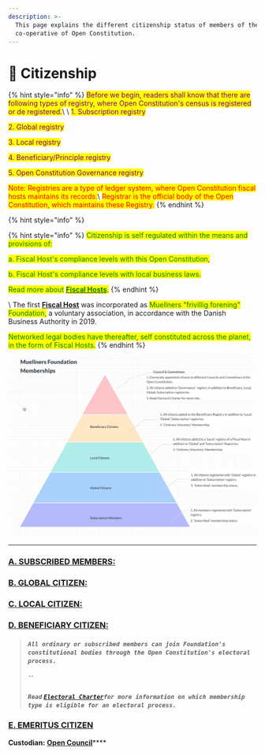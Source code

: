 ```yaml
---
description: >-
  This page explains the different citizenship status of members of the global
  co-operative of Open Constitution.
---
```


# 🤝 Citizenship

{% hint style="info" %}
<mark style="color:purple;">Before we begin, readers shall know that there are following types of registry, where Open Constitution's census is registered or de registered.</mark>\ <mark style="color:purple;"></mark>\ <mark style="color:purple;">1. Subscription registry</mark>

<mark style="color:purple;">2. Global registry</mark>

<mark style="color:purple;">3. Local registry</mark>

<mark style="color:purple;">4. Beneficiary/Principle registry</mark>

<mark style="color:purple;">5. Open Constitution Governance registry</mark>

<mark style="color:purple;"></mark>

<mark style="color:red;">Note: Registries are a type of ledger system, where Open Constitution fiscal hosts maintains its records.</mark>\ <mark style="color:red;">Registrar is the official body of the Open Constitution, which maintains these Registry.</mark>
{% endhint %}

{% hint style="info" %}


{% hint style="info" %}
<mark style="color:green;">Citizenship is self regulated within the means and provisions of:</mark>

<mark style="color:green;">a. Fiscal Host's compliance levels with this Open Constitution,</mark>&#x20;

<mark style="color:green;">b. Fiscal Host's compliance levels with local business laws.</mark>

<mark style="color:green;">Read more about</mark> [<mark style="color:green;">**Fiscal Hosts**</mark>](../../fiscal-hosts/fiscal-hosts.md)<mark style="color:green;">.</mark>
{% endhint %}

<mark style="color:green;"></mark>\ <mark style="color:green;"></mark>The first [**Fiscal Host**](../../fiscal-hosts/fiscal-hosts.md) was incorporated as <mark style="color:green;">Muellners "frivillig forening" Foundation,</mark> a voluntary association, in accordance with the Danish Business Authority in 2019.

<mark style="color:green;">Networked legal bodies have thereafter, self constituted across the planet, in the form of Fiscal Hosts.</mark>&#x20;
{% endhint %}

![An illustration of citizenship type, membership status, & type of registries.](<../../.gitbook/assets/Image from iOS.jpg>)

****

### [A. SUBSCRIBED MEMBERS: ](subscription-registry.md)

### ****[**B. GLOBAL CITIZEN:**](global-citizen.md)****

### ****[**C. LOCAL CITIZEN:**](local-citizen.md)****

### [D. BENEFICIARY CITIZEN:](beneficiary-registry.md)

> #### _**`All ordinary or subscribed members can join Foundation's constitutional bodies through the Open Constitution's electoral process.`**_&#x20;
>
> #### _**``**_
>
> #### _**`Read`**_ [_**`Electoral Charter`**_](../../charters/electoral-charter.md)_**`for more information on which membership type is eligible for an electoral process.`**_

### [E. EMERITUS CITIZEN](emeritus-citizen.md)

**Custodian:** [**Open Council**](../committees-and-their-roles/)****
